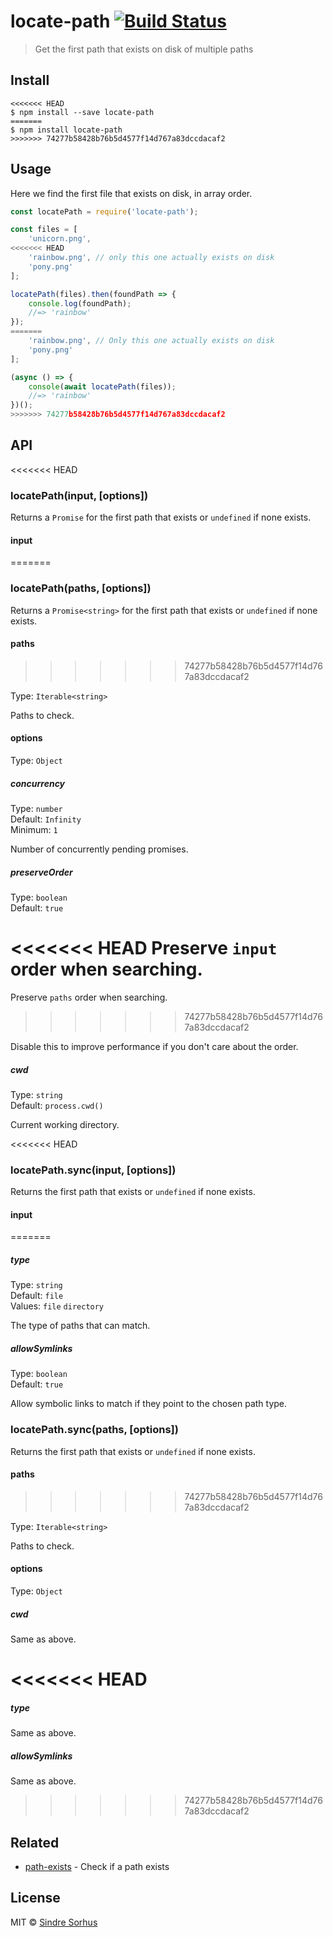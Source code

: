 # locate-path [![Build Status](https://travis-ci.org/sindresorhus/locate-path.svg?branch=master)](https://travis-ci.org/sindresorhus/locate-path)

> Get the first path that exists on disk of multiple paths


## Install

```
<<<<<<< HEAD
$ npm install --save locate-path
=======
$ npm install locate-path
>>>>>>> 74277b58428b76b5d4577f14d767a83dccdacaf2
```


## Usage

Here we find the first file that exists on disk, in array order.

```js
const locatePath = require('locate-path');

const files = [
	'unicorn.png',
<<<<<<< HEAD
	'rainbow.png', // only this one actually exists on disk
	'pony.png'
];

locatePath(files).then(foundPath => {
	console.log(foundPath);
	//=> 'rainbow'
});
=======
	'rainbow.png', // Only this one actually exists on disk
	'pony.png'
];

(async () => {
	console(await locatePath(files));
	//=> 'rainbow'
})();
>>>>>>> 74277b58428b76b5d4577f14d767a83dccdacaf2
```


## API

<<<<<<< HEAD
### locatePath(input, [options])

Returns a `Promise` for the first path that exists or `undefined` if none exists.

#### input
=======
### locatePath(paths, [options])

Returns a `Promise<string>` for the first path that exists or `undefined` if none exists.

#### paths
>>>>>>> 74277b58428b76b5d4577f14d767a83dccdacaf2

Type: `Iterable<string>`

Paths to check.

#### options

Type: `Object`

##### concurrency

Type: `number`<br>
Default: `Infinity`<br>
Minimum: `1`

Number of concurrently pending promises.

##### preserveOrder

Type: `boolean`<br>
Default: `true`

<<<<<<< HEAD
Preserve `input` order when searching.
=======
Preserve `paths` order when searching.
>>>>>>> 74277b58428b76b5d4577f14d767a83dccdacaf2

Disable this to improve performance if you don't care about the order.

##### cwd

Type: `string`<br>
Default: `process.cwd()`

Current working directory.

<<<<<<< HEAD
### locatePath.sync(input, [options])

Returns the first path that exists or `undefined` if none exists.

#### input
=======
##### type

Type: `string`<br>
Default: `file`<br>
Values: `file` `directory`

The type of paths that can match.

##### allowSymlinks

Type: `boolean`<br>
Default: `true`

Allow symbolic links to match if they point to the chosen path type.

### locatePath.sync(paths, [options])

Returns the first path that exists or `undefined` if none exists.

#### paths
>>>>>>> 74277b58428b76b5d4577f14d767a83dccdacaf2

Type: `Iterable<string>`

Paths to check.

#### options

Type: `Object`

##### cwd

Same as above.

<<<<<<< HEAD
=======
##### type

Same as above.

##### allowSymlinks

Same as above.

>>>>>>> 74277b58428b76b5d4577f14d767a83dccdacaf2

## Related

- [path-exists](https://github.com/sindresorhus/path-exists) - Check if a path exists


## License

MIT © [Sindre Sorhus](https://sindresorhus.com)
